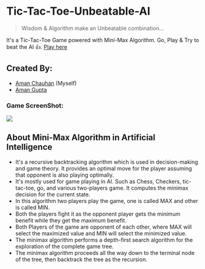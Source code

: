 # Tic-Tac-Toe-Unbeatable-AI
> Wisdom & Algorithm make an Unbeatable combination...

It's a Tic-Tac-Toe Game powered with Mini-Max Algorithm.
Go, Play & Try to beat the AI 👍. [Play here](https://tic-tac-toe-unbeatable-ai.vercel.app/)

## Created By:
- [Aman Chauhan](https://github.com/amanthakur1) (Myself)
- [Aman Gupta](https://github.com/Amz42) 


### Game ScreenShot:
![](https://res.cloudinary.com/amz42/image/upload/v1609960238/personal/Screenshot_827_axbzjt.png)

## About Mini-Max Algorithm in Artificial Intelligence
- It's a recursive backtracking algorithm which is used in decision-making and game theory. It provides an optimal move for the player assuming that opponent is also playing optimally.
- It's mostly used for game playing in AI. Such as Chess, Checkers, tic-tac-toe, go, and various two-players game. It computes the minimax decision for the current state.
- In this algorithm two players play the game, one is called MAX and other is called MIN.
- Both the players fight it as the opponent player gets the minimum benefit while they get the maximum benefit.
- Both Players of the game are opponent of each other, where MAX will select the maximized value and MIN will select the minimized value.
- The minimax algorithm performs a depth-first search algorithm for the exploration of the complete game tree.
- The minimax algorithm proceeds all the way down to the terminal node of the tree, then backtrack the tree as the recursion.